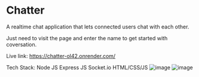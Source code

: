 # Chatter
A realtime chat application that lets connected users chat with each other.

Just need to visit the page and enter the name to get started with coversation.

Live link: https://chatter-ol42.onrender.com/


Tech Stack:
Node JS
Express JS
Socket.io
HTML/CSS/JS
![image](https://github.com/raz-0001/Chatter/assets/95950334/194f0d0e-8ebb-474c-a384-05b4d49cd141)
![image](https://github.com/raz-0001/Chatter/assets/95950334/e033becc-e678-4c58-a4f5-23b676b809d8)
